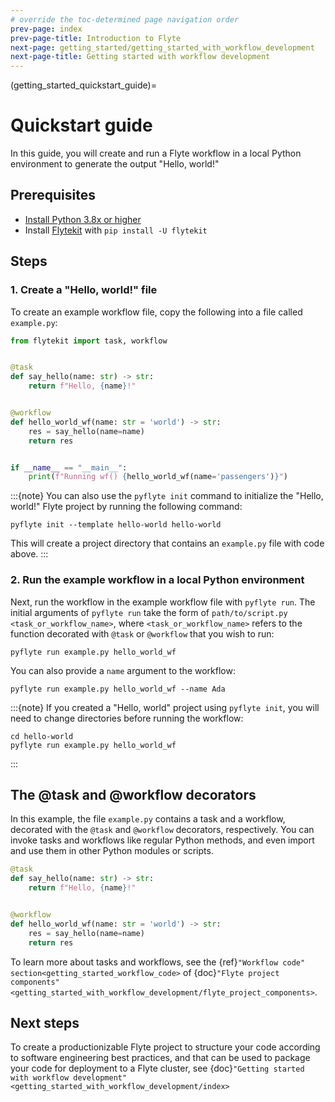 ```yaml
---
# override the toc-determined page navigation order
prev-page: index
prev-page-title: Introduction to Flyte
next-page: getting_started/getting_started_with_workflow_development
next-page-title: Getting started with workflow development
---
```


(getting_started_quickstart_guide)=
# Quickstart guide

In this guide, you will create and run a Flyte workflow in a local Python environment to generate the output "Hello, world!"

## Prerequisites

* [Install Python 3.8x or higher](https://www.python.org/downloads/)
* Install [Flytekit](https://github.com/flyteorg/flytekit) with `pip install -U flytekit`

## Steps

### 1. Create a "Hello, world!" file

To create an example workflow file, copy the following into a file called `example.py`:

```python
from flytekit import task, workflow


@task
def say_hello(name: str) -> str:
    return f"Hello, {name}!"


@workflow
def hello_world_wf(name: str = 'world') -> str:
    res = say_hello(name=name)
    return res


if __name__ == "__main__":
    print(f"Running wf() {hello_world_wf(name='passengers')}")
```

:::{note}
You can also use the `pyflyte init` command to initialize the "Hello, world!" Flyte project by running the following command:

```{prompt} bash $
pyflyte init --template hello-world hello-world
```

This will create a project directory that contains an `example.py` file with code above.
:::

### 2. Run the example workflow in a local Python environment

Next, run the workflow in the example workflow file with `pyflyte run`. The initial arguments of `pyflyte run` take the form of
`path/to/script.py <task_or_workflow_name>`, where `<task_or_workflow_name>`
refers to the function decorated with `@task` or `@workflow` that you wish to run:

```{prompt} bash $
pyflyte run example.py hello_world_wf
```

You can also provide a `name` argument to the workflow:
```{prompt} bash $
pyflyte run example.py hello_world_wf --name Ada
```

:::{note}
If you created a "Hello, world" project using `pyflyte init`, you will need to change directories before running the workflow:
```{prompt} bash $
cd hello-world
pyflyte run example.py hello_world_wf
```
:::

## The @task and @workflow decorators

In this example, the file `example.py` contains a task and a workflow, decorated with the `@task` and `@workflow` decorators, respectively. You can invoke tasks and workflows like regular Python methods, and even import and use them in other Python modules or scripts.

```python
@task
def say_hello(name: str) -> str:
    return f"Hello, {name}!"


@workflow
def hello_world_wf(name: str = 'world') -> str:
    res = say_hello(name=name)
    return res
```

To learn more about tasks and workflows, see the {ref}`"Workflow code" section<getting_started_workflow_code>` of {doc}`"Flyte project components"<getting_started_with_workflow_development/flyte_project_components>`.

## Next steps

To create a productionizable Flyte project to structure your code according to software engineering best practices, and that can be used to package your code for deployment to a Flyte cluster, see {doc}`"Getting started with workflow development" <getting_started_with_workflow_development/index>`
